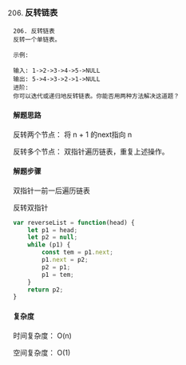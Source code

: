 206. ### 反转链表

```
206. 反转链表
反转一个单链表。

示例:

输入: 1->2->3->4->5->NULL
输出: 5->4->3->2->1->NULL
进阶:
你可以迭代或递归地反转链表。你能否用两种方法解决这道题？
```

#### 解题思路

   反转两个节点： 将 n + 1 的next指向 n

   反转多个节点： 双指针遍历链表，重复上述操作。

#### 解题步骤

  双指针一前一后遍历链表

  反转双指针 

```js
var reverseList = function(head) {
    let p1 = head;
    let p2 = null;
    while (p1) {
        const tem = p1.next;
        p1.next = p2;
        p2 = p1;
        p1 = tem;
    }
    return p2;
}
```

#### 复杂度

时间复杂度： O(n)

空间复杂度： O(1)